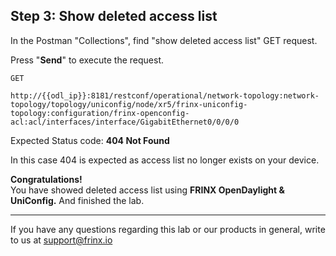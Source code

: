 ## Step 3: Show deleted access list 

In the Postman "Collections", find "show deleted access list" GET request.


Press "**Send**" to execute the request.

```
GET

http://{{odl_ip}}:8181/restconf/operational/network-topology:network-topology/topology/uniconfig/node/xr5/frinx-uniconfig-topology:configuration/frinx-openconfig-acl:acl/interfaces/interface/GigabitEthernet0/0/0/0
```

Expected Status code: **404 Not Found**

In this case 404 is expected as access list no longer exists on your device.

**Congratulations!** <br>
You have showed deleted access list using **FRINX OpenDaylight & UniConfig.** And finished the lab.

---
If you have any questions regarding this lab or our products in general, write to us at [support@frinx.io](mailto:support@frinx.io)